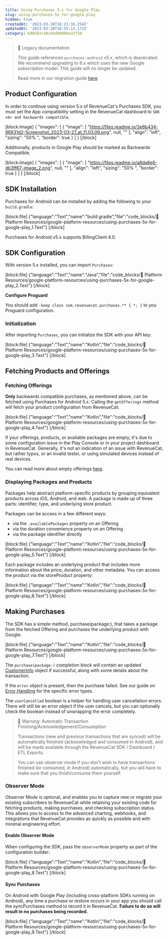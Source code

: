 ```yaml
---
title: Using Purchases 5.x for Google Play
slug: using-purchases-5x-for-google-play
hidden: true
createdAt: '2023-03-28T16:21:16.254Z'
updatedAt: '2023-03-28T16:55:13.172Z'
category: 646582c48cebdb000ba32f10
---
```

> 🚧 Legacy documentation
> 
> This guide references `purchases-android` v5.x, which is deprecated. We recommend upgrading to 6.x which uses the new Google subscription model. This guide will no longer be updated.
> 
> Read more in our migration guide [here](doc:android-native-5x-to-6x-migration).

## Product Configuration

In order to continue using version 5.x of RevenueCat's Purchases SDK, you must set the App compatibility setting in the RevenueCat dashboard to `SDK v6+ and backwards compatible`.

[block:image]
{
  "images": [
    {
      "image": [
        "https://files.readme.io/3e6b434-96831d2-Screenshot_2023-03-27_at_11.03.06.png",
        null,
        ""
      ],
      "align": "left",
      "sizing": "50% ",
      "border": true
    }
  ]
}
[/block]



Additionally, products in Google Play should be marked as Backwards Compatible.

[block:image]
{
  "images": [
    {
      "image": [
        "https://files.readme.io/a8da8e6-db3ff67-image_2.png",
        null,
        ""
      ],
      "align": "left",
      "sizing": "50% ",
      "border": true
    }
  ]
}
[/block]



## SDK Installation

Purchases for Android can be installed by adding the following to your `build.gradle`:

[block:file]
{"language":"Text","name":"build.gradle","file":"code_blocks/📙 Platform Resources/google-platform-resources/using-purchases-5x-for-google-play_1.Text"}
[/block]



Purchases for Android v5.x supports BillingClient 4.0.

## SDK Configuration

With version 5.x installed, you can import `Purchases`:

[block:file]
{"language":"Text","name":"Java","file":"code_blocks/📙 Platform Resources/google-platform-resources/using-purchases-5x-for-google-play_2.Text"}
[/block]



**Configure Proguard**

You should add `-keep class com.revenuecat.purchases.** { *; }` to you Proguard configuration.

### Initialization

After importing `Purchases`, you can initialize the SDK with your API key:

[block:file]
{"language":"Text","name":"Kotlin","file":"code_blocks/📙 Platform Resources/google-platform-resources/using-purchases-5x-for-google-play_3.Text"}
[/block]



## Fetching Products and Offerings

### Fetching Offerings

**Only** backwards compatible purchases, as mentioned above, can be fetched using Purchases for Android 5.x. Calling the `getOfferings` method will fetch your product configuration from RevenueCat:

[block:file]
{"language":"Text","name":"Kotlin","file":"code_blocks/📙 Platform Resources/google-platform-resources/using-purchases-5x-for-google-play_4.Text"}
[/block]



If your offerings, products, or available packages are empty, it's due to some configuration issue in the Play Console or in your project dashboard in RevenueCat. Generally, it's not an indication of an issue with RevenueCat, but rather typos, or an invalid tester, or using simulated devices instead of real devices. 

You can read more about empty offerings [here](https://community.revenuecat.com/sdks-51/why-are-offerings-or-products-empty-124).

### Displaying Packages and Products

Packages help abstract platform-specific products by grouping equivalent products across iOS, Android, and web. A package is made up of three parts: identifier, type, and underlying store product.

Packages can be access in a few different ways:

- via the `.availablePackages` property on an Offering
- via the duration convenience property on an Offering
- via the package identifier directly

[block:file]
{"language":"Text","name":"Kotlin","file":"code_blocks/📙 Platform Resources/google-platform-resources/using-purchases-5x-for-google-play_5.Text"}
[/block]



Each package includes an underlying product that includes more information about the price, duration, and other metadata. You can access the product via the storeProduct property:

[block:file]
{"language":"Text","name":"Kotlin","file":"code_blocks/📙 Platform Resources/google-platform-resources/using-purchases-5x-for-google-play_6.Text"}
[/block]



## Making Purchases

The SDK has a simple method, purchase(package:), that takes a package from the fetched Offering and purchases the underlying product with Google:

[block:file]
{"language":"Text","name":"Kotlin","file":"code_blocks/📙 Platform Resources/google-platform-resources/using-purchases-5x-for-google-play_7.Text"}
[/block]



The `purchase(package:)` completion block will contain an updated [CustomerInfo](https://www.revenuecat.com/docs/customer-info) object if successful, along with some details about the transaction.

If the `error` object is present, then the purchase failed. See our guide on [Error Handling](https://www.revenuecat.com/docs/errors) for the specific error types.

The `userCancelled` boolean is a helper for handling user cancellation errors. There will still be an error object if the user cancels, but you can optionally check the boolean instead of unwrapping the error completely.

> 🚧 Warning: Automatic Transaction Finishing/Acknowledgement/Consumption
> 
> Transactions (new and previous transactions that are synced) will be automatically finished (acknowledged and consumed in Android), and will be made available through the RevenueCat SDK / Dashboard / ETL Exports.
> 
> You can use observer mode if you don't wish to have transactions finished (or consumed, in Android) automatically, but you will have to make sure that you finish/consume them yourself.

### Observer Mode

Observer Mode is optional, and enables you to capture new or migrate your existing subscribers to RevenueCat while retaining your existing code for fetching products, making purchases, and checking subscription status. This allows you to access to the advanced charting, webhooks, and integrations that RevenueCat provides as quickly as possible and with minimal engineering effort.

#### Enable Observer Mode

When configuring the SDK, pass the `observerMode` property as part of the configuration builder:

[block:file]
{"language":"Text","name":"Kotlin","file":"code_blocks/📙 Platform Resources/google-platform-resources/using-purchases-5x-for-google-play_8.Text"}
[/block]



#### Sync Purchases

On Android with Google Play (including cross-platform SDKs running on Android), any time a purchase or restore occurs in your app you should call the syncPurchases method to record it in RevenueCat. **Failure to do so will result in no purchases being recorded.**

[block:file]
{"language":"Text","name":"Kotlin","file":"code_blocks/📙 Platform Resources/google-platform-resources/using-purchases-5x-for-google-play_9.Text"}
[/block]